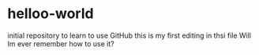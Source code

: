 # helloo-world
initial repository to learn to use GitHub
this is my first editing in thsi file
Will Im ever remember how to use it?
